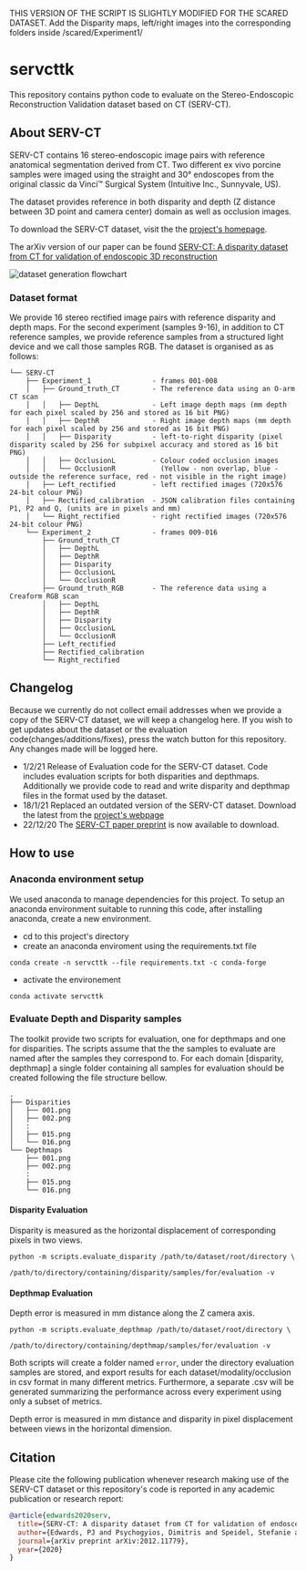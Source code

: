 THIS VERSION OF THE SCRIPT IS SLIGHTLY MODIFIED FOR THE SCARED DATASET.
Add the Disparity maps, left/right images into the corresponding folders inside /scared/Experiment1/

# servcttk

This repository contains python code to evaluate on the Stereo-Endoscopic
Reconstruction Validation dataset based on CT (SERV-CT).

## About SERV-CT

SERV-CT contains 16 stereo-endoscopic image pairs with reference anatomical
segmentation derived from CT. Two different ex vivo porcine samples were imaged
using the straight and 30° endoscopes from the original classic da Vinci™
Surgical System (Intuitive Inc., Sunnyvale, US).

The dataset provides reference in both disparity and depth (Z distance between 3D
point and camera center) domain as well as occlusion images.

To download the SERV-CT dataset, visit the the [project's homepage](https://www.ucl.ac.uk/interventional-surgical-sciences/serv-ct).

The arXiv version of our paper can be
found [SERV-CT: A disparity dataset from CT for validation of endoscopic 3D reconstruction](https://arxiv.org/abs/2012.11779)

![dataset generation flowchart](doc/Flowchart.png?raw=true "Title")

### Dataset format

We provide 16 stereo rectified image pairs with reference disparity and depth maps. For the second experiment (samples 9-16), in addition to CT reference samples, 
we provide reference samples from a structured light device and we call those samples RGB. The dataset is organised as as follows:

```tree
└── SERV-CT
    ├── Experiment_1               - frames 001-008
    │   ├── Ground_truth_CT        - The reference data using an O-arm CT scan
    │   │   ├── DepthL             - Left image depth maps (mm depth for each pixel scaled by 256 and stored as 16 bit PNG)
    │   │   ├── DepthR             - Right image depth maps (mm depth for each pixel scaled by 256 and stored as 16 bit PNG)
    │   │   ├── Disparity          - left-to-right disparity (pixel disparity scaled by 256 for subpixel accuracy and stored as 16 bit PNG)
    │   │   ├── OcclusionL         - Colour coded occlusion images
    │   │   └── OcclusionR           (Yellow - non overlap, blue - outside the reference surface, red - not visible in the right image) 
    │   ├── Left_rectified         - left rectified images (720x576 24-bit colour PNG)
    │   ├── Rectified_calibration  - JSON calibration files containing P1, P2 and Q, (units are in pixels and mm)
    │   └── Right_rectified        - right rectified images (720x576 24-bit colour PNG)
    └── Experiment_2               - frames 009-016
        ├── Ground_truth_CT
        │   ├── DepthL
        │   ├── DepthR   
        │   ├── Disparity
        │   ├── OcclusionL
        │   └── OcclusionR
        ├── Ground_truth_RGB       - The reference data using a Creaform RGB scan 
        │   ├── DepthL
        │   ├── DepthR
        │   ├── Disparity
        │   ├── OcclusionL
        │   └── OcclusionR
        ├── Left_rectified
        ├── Rectified_calibration
        └── Right_rectified
```
## Changelog

Because we currently do not collect email addresses when we provide a copy of the
SERV-CT dataset, we will keep a changelog here. If you wish to get updates about
the dataset or the evaluation code(changes/additions/fixes), press the watch
button for this repository. Any changes made will be logged here.

- 1/2/21 Release of Evaluation code for the SERV-CT dataset. Code includes
evaluation scripts for both disparities and depthmaps. Additionally we provide
code to read and write disparity and depthmap files in the format used by the dataset.
- 18/1/21 Replaced an outdated version of the SERV-CT dataset. Download the
latest from the [project's webpage](https://www.ucl.ac.uk/interventional-surgical-sciences/serv-ct)
- 22/12/20 The [SERV-CT paper preprint](https://arxiv.org/abs/2012.11779) is now available to download.

## How to use

### Anaconda environment setup

We used anaconda to manage dependencies for this project. To setup an anaconda
environment suitable to running this code, after installing anaconda, create a
new environment.

- cd to this project's directory
- create an anaconda enviroment using the requirements.txt file

```code
conda create -n servcttk --file requirements.txt -c conda-forge
```

- activate the environement

```code
conda activate servcttk
```

### Evaluate Depth and Disparity samples

The toolkit provide two scripts for evaluation, one for depthmaps and one for
disparities. The scripts assume that the the samples to evaluate are named after
the samples they correspond to. For each domain [disparity, depthmap] a single
folder containing all samples for evaluation should be created following the
file structure bellow.

```tree
.
├── Disparities
│   ├── 001.png
│   ├── 002.png
│   :
│   ├── 015.png
│   └── 016.png
└── Depthmaps
    ├── 001.png
    ├── 002.png
    :
    ├── 015.png
    └── 016.png
```

#### Disparity Evaluation

Disparity is measured as the horizontal displacement of corresponding pixels in
two views.

```code
python -m scripts.evaluate_disparity /path/to/dataset/root/directory \
                                    /path/to/directory/containing/disparity/samples/for/evaluation -v
```

#### Depthmap Evaluation

Depth error is measured in mm distance along the Z camera axis.

```code
python -m scripts.evaluate_depthmap /path/to/dataset/root/directory \
                                    /path/to/directory/containing/depthmap/samples/for/evaluation -v
```

Both scripts will create a folder named `error`, under the directory evaluation samples
are stored, and export results for each dataset/modality/occlusion in csv format
in many different metrics. Furthermore, a separate .csv will be generated
summarizing the performance across every experiment using only a subset of metrics.

Depth error is measured in mm distance and disparity in pixel displacement between
views in the horizontal dimension.

## Citation

Please cite the following publication whenever research making use of the SERV-CT
dataset or this repository's code is reported in any academic publication or
research report:

```bibtex
@article{edwards2020serv,
  title={SERV-CT: A disparity dataset from CT for validation of endoscopic 3D reconstruction},
  author={Edwards, PJ and Psychogyios, Dimitris and Speidel, Stefanie and Maier-Hein, Lena and Stoyanov, Danail},
  journal={arXiv preprint arXiv:2012.11779},
  year={2020}
}
```
